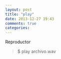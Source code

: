 ```yaml
---
layout: post
title: "play"
date: 2013-12-27 19:43
comments: true
categories: 
---
```

Reproductor

>$ play archivo.wav

